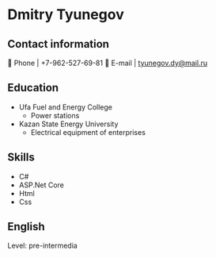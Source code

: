 # Dmitry Tyunegov

## Contact information
:iphone: Phone   | +7-962-527-69-81
:fax: E-mail     | tyunegov.dy@mail.ru

## Education
- Ufa Fuel and Energy College
  - Power stations
- Kazan State Energy University
  - Electrical equipment of enterprises 

## Skills

- C#
- ASP.Net Core
- Html
- Css

## English
Level: pre-intermedia